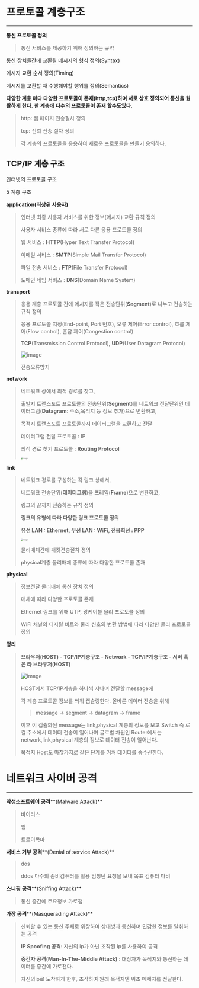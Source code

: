 # 프로토콜 계층구조

---

**통신 프로토콜 정의**

> 통신 서비스를 제공하기 위해 정의하는 규약

통신 장치들간에 교환될 메시지의 형식 정의(Syntax)

메시지 교환 순서 정의(Timing)

메시지를 교환할 때 수행해야할 행위를 정의(Semantics)

**다양한  계층 마다 다양한 프로토콜이 존재(http,tcp)하며 서로 상호 정의되어 통신을 원활하게 한다. 한 계층에 다수의 프로토콜이 존재 할수도있다.** 

> http: 웹 페이지 전송절차 정의
>
> tcp: 신뢰 전송 절차 정의
>
> 각 계층의 프로토콜을 응용하여 새로운 프로토콜을 만들기 용의하다.



## **TCP/IP** **계층 구조**

인터넷의 프로토콜 구조

5 계층 구조

**application(최상위 사용자)**

> 인터넷 최종 사용자 서비스를 위한 정보(메시지) 교환 규칙 정의
>
> 사용자 서비스 종류에 따라 서로 다른 응용 프로토콜 정의
>
> 웹 서비스 : **HTTP**(Hyper Text Transfer Protocol)
>
> 이메일 서비스 : **SMTP**(Simple Mail Transfer Protocol)
>
> 파일 전송 서비스 : **FTP**(File Transfer Protocol)
>
> 도메인 네임 서비스 : **DNS**(Domain Name System)

**transport**

> 응용 계층 프로토콜 간에 메시지를 작은 전송단위(**Segment**)로 나누고 전송하는 규칙 정의
>
> 응용 프로토콜 지정(End-point, Port 번호), 오류 제어(Error control), 흐름 제어(Flow control), 혼잡 제어(Congestion control)
>
> **TCP**(Transmission Control Protocol), **UDP**(User Datagram Protocol)
>
> ![image](https://user-images.githubusercontent.com/68331041/132158976-6c8b03a7-8568-4427-a1eb-aa4e3ab24cdf.png)
>
> 전송오류방지

**network**

>  네트워크 상에서 최적 경로를 찾고,
>
> 출발지 트랜스포트 프로토콜의 전송단위(**Segment**)를 네트워크 전달단위인 데이터그램(**Datagram**: 주소,목적지 등 정보 추가)으로 변환하고,
>
> 목적지 트랜스포트 프로토콜까지 데이터그램을 교환하고 전달
>
> 데이터그램 전달 프로토콜 : IP
>
> 최적 경로 찾기 프로토콜 : **Routing Protocol**
>
> <img src="https://user-images.githubusercontent.com/68331041/132159135-eed93be8-45ab-48ac-b550-6b693e45e34a.png" alt="image" style="zoom:33%;" />
>
> 

**link**

> 네트워크 경로를 구성하는 각 링크 상에서,
>
> 네트워크 전송단위(**데이터그램**)을 프레임(**Frame**)으로 변환하고,
>
> 링크의 끝까지 전송하는 규칙 정의
>
> **링크의 유형에 따라 다양한 링크 프로토콜 정의**
>
> **유선 LAN : Ethernet, 무선 LAN : WiFi, 전용회선 : PPP** 
>
> <img src="https://user-images.githubusercontent.com/68331041/132159421-0b8cbaf5-3340-4be8-ba03-142c5be8f684.png" alt="image" style="zoom:33%;" />
>
> 물리매체간에 패킷전송절차 정의
>
> physical계층 물리매체 종류에 따라 다양한 프로토콜 존재

**physical**

> 정보전달 물리매체 통신 장치 정의
>
> 매체에 따라 다양한 프로토콜 존재
>
> Ethernet 링크를 위해 UTP, 광케이블 물리 프로토콜 정의
>
> WiFi 채널의 디지털 비트와 물리 신호의 변환 방법에 따라 다양한 물리 프로토콜 정의



**정리**

> **브라우저(HOST) - TCP/IP계층구조 - Network - TCP/IP계층구조 - 서버 혹은 타 브라우저(HOST)**
>
> ![image](https://user-images.githubusercontent.com/68331041/132160070-32edbd3b-083d-4c0b-84e3-e22babf91a3b.png)
>
> HOST에서 TCP/IP계층을 하나씩 지나며 전달할 message에
>
> 각 계층 프로토콜 정보를 씌워 캡슐링한다. 올바른 데이터 전송을 위해 
>
> >  message -> segment -> datagram -> frame 
>
> 이후 이 캡슐화된 message는 link,physical 계층의 정보를 보고 Switch 즉 로컬 주소에서 데이터 전송이 일어나며 글로벌 차원인 Router에서는 network,link,physical 계층의 정보로 데이터 전송이 일어난다.  
>
> 목적지 Host도 마찮가지로 같은 단계를 거쳐 데이터를 송수신한다.



# 네트워크 사이버 공격

---



**악성소프트웨어 공격****(Malware Attack)**

> 바이러스 
>
> 웜 
>
> 트로이목마

**서비스 거부 공격****(Denial of service Attack)**

> dos
>
> ddos 다수의 좀비컴퓨터를 활용 엄청난 요청을 보내 목표 컴퓨터 마비

**스니핑** **공격****(Sniffing Attack)**

> 통신 중간에 주요정보 가로챔

**가장 공격****(Masquerading Attack)**

> 신뢰할 수 있는 통신 주체로 위장하여 상대방과 통신하며 민감한 정보를 탈취하는 공격
>
> **IP Spoofing 공격**: 자신의 ip가 아닌 조작된 ip를 사용하여 공격
>
> **중간자 공격(Man-In-The-Middle Attack)** : 대상자가 목적지와 통신하는 데이터를 중간에 가로챈다.
>
> 자신의ip로 도착하게 한후, 조작하여 원래 목적지엔 위조 메세지를 전달한다.